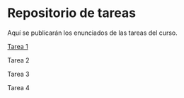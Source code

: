 # Repositorio de tareas

Aquí se publicarán los enunciados de las tareas del curso.

[Tarea 1](Tarea%201/)

Tarea 2

Tarea 3

Tarea 4